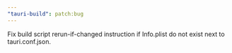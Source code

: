 ```yaml
---
"tauri-build": patch:bug
---
```


Fix build script rerun-if-changed instruction if Info.plist do not exist next to tauri.conf.json.
